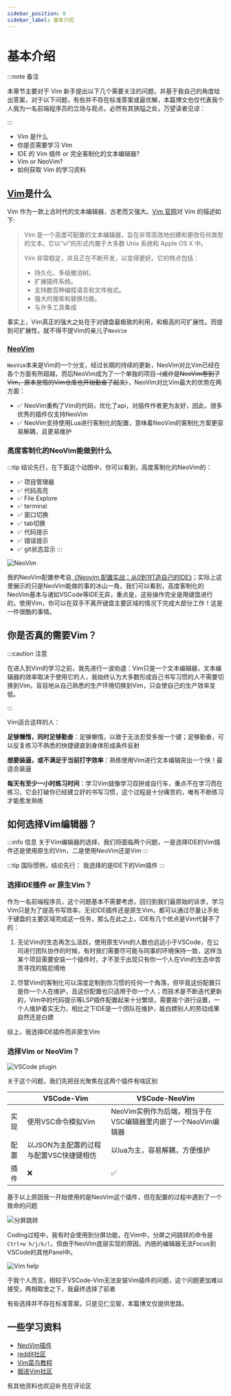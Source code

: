```yaml
---
sidebar_position: 0
sidebar_label: 基本介绍
---
```


# 基本介绍

:::note 备注

本章节主要对于 Vim 新手提出以下几个需要关注的问题，并基于我自己的角度给出答案，对于以下问题，有些并不存在标准答案或最优解，本篇博文也仅代表我个人我为一名前端程序员的立场与观点，必然有其狭隘之处，万望读者见谅：

:::

- Vim 是什么
- 你是否需要学习 Vim
- IDE 的 Vim 插件 or 完全客制化的文本编辑器?
- Vim or NeoVim?
- 如何获取 Vim 的学习资料

## [Vim](https://github.com/vim/vim)是什么

Vim 作为一款上古时代的文本编辑器，古老而又强大。[Vim 官网](https://www.vim.org/)对 Vim 的描述如下:

> Vim 是一个高度可配置的文本编辑器，旨在非常高效地创建和更改任何类型的文本。它以“vi”的形式内置于大多数 Unix 系统和 Apple OS X 中。
>
> Vim 非常稳定，并且正在不断开发，以变得更好。它的特点包括：
>
> - 持久化、多级撤消树。
> - 扩展插件系统。
> - 支持数百种编程语言和文件格式。
> - 强大的搜索和替换功能。
> - 与许多工具集成

事实上，Vim真正的强大之处在于对键盘最极致的利用，和极高的可扩展性。而提到可扩展性，就不得不提Vim的亲儿子`NeoVim`

### [NeoVim](https://github.com/neovim/neovim)

`NeoVim`本来是Vim的一个分支，经过长期的持续的更新，NeoVim对比Vim已经在各个方面有所超越，而后NeoVim成为了一个单独的项目~~（或许是NeoVim卷到了Vim，原本怠惰的Vim仓库也开始勤奋了起来）~~，NeoVim对比Vim最大的优势在两方面：

- :white_check_mark: NeoVim重构了Vim的代码，优化了api，对插件作者更为友好，因此，很多优秀的插件仅支持NeoVim
- :white_check_mark: NeoVim支持使用Lua进行客制化的配置，意味着NeoVim的客制化方案更容易解耦，且更易维护

### 高度客制化的NeoVim能做到什么

:::tip 结论先行，在下面这个动图中，你可以看到，高度客制化的NeoVim的：

- :white_check_mark: 项目管理器
- :white_check_mark: 代码高亮
- :white_check_mark: File Explore
- :white_check_mark: terminal
- :white_check_mark: 窗口切换
- :white_check_mark: tab切换
- :white_check_mark: 代码提示
- :white_check_mark: 错误提示
- :white_check_mark: git状态显示
:::

![NeoVim](https://files.catbox.moe/apmom3.gif)

我的NeoVim配置参考自[《Neovim 配置实战：从0到1打造自己的IDE》](https://juejin.cn/book/7051157342770954277)；实际上这里展示的只是NeoVim能做的事的冰山一角，我们可以看到，高度客制化的NeoVim基本与诸如VSCode等IDE无异，重点是，这些操作完全是用键盘进行的，使用Vim，你可以在双手不离开键盘主要区域的情况下完成大部分工作！这是一件很酷的事情。

## 你是否真的需要Vim？

:::caution 注意

在进入到Vim的学习之前，我先进行一波劝退：Vim只是一个文本编辑器，文本编辑器的效率取决于使用它的人，我始终认为大多数形成自己书写习惯的人不需要切换到Vim，盲目地从自己熟悉的生产环境切换到Vim，只会使自己的生产效率变低。

:::

Vim适合这样的人：

**足够懒惰，同时足够勤奋**：足够懒惰，以致于无法忍受多按一个键；足够勤奋，可以反复练习不熟悉的快捷键直到身体形成条件反射

**想要装逼，或不满足于当前打字效率**：熟练使用Vim进行文本编辑突出一个快！最适合装逼

**每天有至少一小时练习时间**：学习Vim就像学习双拼或自行车，重点不在学习而在练习，它会打破你已经建立好的书写习惯，这个过程是十分痛苦的，唯有不断练习才能愈发熟练

## 如何选择Vim编辑器？

:::info 信息
关于Vim编辑器的选择，我们将面临两个问题，一是选择IDE的Vim插件还是使用原生的Vim，二是使用NeoVim还是Vim
:::

:::tip 国际惯例，结论先行：
我选择的是IDE下的Vim插件
:::

### 选择IDE插件 or 原生Vim？

作为一名前端程序员，这个问题基本不需要考虑，回归到我们最原始的诉求，学习Vim只是为了提高书写效率，无论IDE插件还是原生Vim，都可以通过尽量让手处于键盘的主要区域完成这一任务，那么在此之上，IDE有几个优点是Vim代替不了的：

1. 无论Vim的生态再怎么活跃，使用原生Vim的人数也远远小于VSCode，在公司进行团队协作的时候，有时我们需要尽可能与同事的环境保持一致，这样当某个项目需要安装一个插件时，才不至于出现只有你一个人在Vim的生态中苦苦寻找的尴尬境地

2. 尽管Vim的客制化可以深度定制到你习惯的任何一个角落，但毕竟这份配置只是你一个人在维护，且这份配置也只适用于你一个人；而技术是不断迭代更新的，Vim中的代码提示等LSP插件配置起来十分繁琐，需要挨个进行设置，一个人维护着实无力，相比之下IDE是一个团队在维护，能白嫖别人的劳动成果自然还是白嫖

综上，我选择IDE插件而非原生Vim

### 选择Vim or NeoVim？

![VSCode plugin](https://files.catbox.moe/l8nl1u.png)

关于这个问题，我们先把目光聚焦在这两个插件有啥区别

||VSCode-Vim|VSCode-NeoVim|
|---|---|---|
|实现|使用VSC命令模拟Vim|NeoVim实例作为后端，相当于在VSC编辑器里内嵌了一个NeoVim编辑器|
|配置|以JSON为主配置的过程与配置VSC快捷键相仿|以lua为主，容易解耦，方便维护|
|插件|:x:|:white_check_mark:|

基于以上原因我一开始使用的是NeoVim这个插件，但在配置的过程中遇到了一个致命的问题

![分屏跳转](https://s2.loli.net/2022/10/25/r6nysZvgVmFab7w.gif)

Coding过程中，我有时会使用到分屏功能，在Vim中，分屏之间跳转的命令是`Ctrl+w h/j/k/l`，但由于NeoVim底层实现的原因，内嵌的编辑器无法Focus到VSCode的其他Panel中。

![Vim help](https://files.catbox.moe/urdhtt.png)

于我个人而言，相较于VSCode-Vim无法安装Vim插件的问题，这个问题更加难以接受，两相取舍之下，我最终选择了前者

有些选择并不存在标准答案，只是见仁见智，本篇博文仅提供思路。

## 一些学习资料

- [NeoVim插件](https://neovimcraft.com/)
- [reddit社区](https://www.reddit.com/r/neovim/)
- [Vim菜鸟教程](https://www.runoob.com/linux/linux-vim.html)
- [掘进Vim社区](https://juejin.cn/tag/VIM)

有其他资料也欢迎补充在评论区
